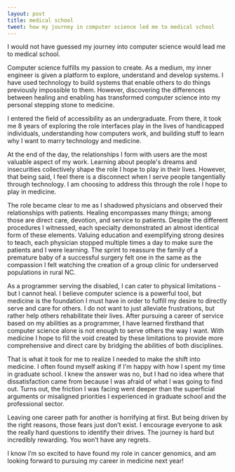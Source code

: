 ```yaml
--- 
layout: post 
title: medical school 
tweet: how my journey in computer science led me to medical school 
---
```


I would not have guessed my journey into computer science would lead me to 
medical school.

Computer science fulfills my passion to create. As a medium, my inner engineer 
is given a platform to explore, understand and develop systems. I have used
technology to build systems that enable others to do things previously
impossible to them. However, discovering the differences between healing and
enabling has transformed computer science into my personal stepping stone to
medicine.

I entered the field of accessibility as an undergraduate. From there, it took 
me 8 years of exploring the role interfaces play in the lives of handicapped 
individuals, understanding how computers work, and building stuff to learn
why I want to marry technology and medicine. 

At the end of the day, the relationships I form with users are the most valuable 
aspect of my work. Learning about people's dreams and insecurities collectively 
shape the role I hope to play in their lives. However, that being said, I feel 
there is a disconnect when I serve people tangentially through technology. I 
am choosing to address this through the role I hope to play in medicine.

The role became clear to me as I shadowed physicians and observed their
relationships with patients. Healing encompasses many things; among  those are
direct care, devotion, and service to patients. Despite the different procedures
I witnessed, each specialty demonstrated an almost identical form of these
elements. Valuing education and exemplifying strong desires to teach, each
physician stopped multiple times a day to make sure the patients and I were
learning. The sprint to reassure the family of a premature baby of a successful
surgery felt one in the same as the compassion I felt watching the creation of 
a group clinic for underserved populations in rural NC. 

As a programmer serving the disabled, I can cater to physical limitations - but
I cannot heal. I believe computer science is a powerful tool, but medicine is
the foundation I must have in order to fulfill my desire to directly serve and
care for others. I do not want to just alleviate frustrations, but rather help
others rehabilitate their lives. After pursuing a career of service based on my
abilities as a programmer, I have learned firsthand that computer science alone
is not enough to serve others the way I want. With medicine I hope to fill the 
void created by these limitations to provide more comprehensive and direct care 
by bridging the abilities of both disciplines.

That is what it took for me to realize I needed to make the shift into medicine.
I often found myself asking if I'm happy with how I spent my time in graduate 
school. I knew the answer was no, but I had no idea where that dissatisfaction
came from because I was afraid of what I was going to find out. Turns out, the 
friction I was facing went deeper than the superficial arguments or misaligned
priorities I experienced in graduate school and the professional sector.

Leaving one career path for another is horrifying at first. But being driven by
the right reasons, those fears just don’t exist. I encourage everyone to ask the
really hard questions to identify their drives. The journey is hard but incredibly
rewarding. You won’t have any regrets.

I know I’m so excited to have found my role in cancer genomics, and am looking
forward to pursuing my career in medicine next year!
